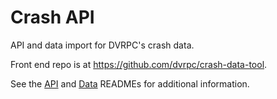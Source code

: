 # Crash API

API and data import for DVRPC's crash data.

Front end repo is at https://github.com/dvrpc/crash-data-tool.

See the [API](api/README.md) and [Data](data/README.md) READMEs for additional information.
